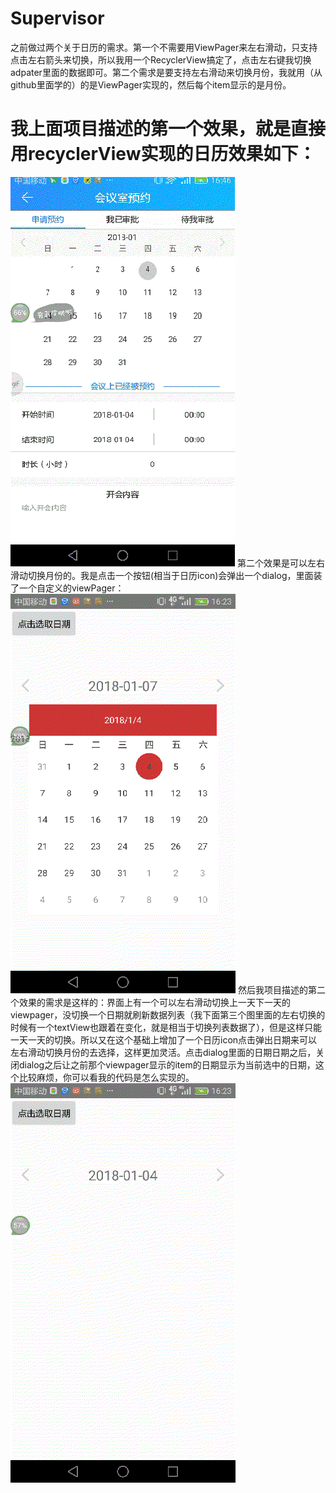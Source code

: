 # Supervisor
之前做过两个关于日历的需求。第一个不需要用ViewPager来左右滑动，只支持点击左右箭头来切换，所以我用一个RecyclerView搞定了，点击左右键我切换adpater里面的数据即可。第二个需求是要支持左右滑动来切换月份，我就用（从github里面学的）的是ViewPager实现的，然后每个item显示的是月份。
# 我上面项目描述的第一个效果，就是直接用recyclerView实现的日历效果如下：
 ![](https://github.com/yedashen/Supervisor/blob/master/app/gif/1.gif)
 第二个效果是可以左右滑动切换月份的。我是点击一个按钮(相当于日历icon)会弹出一个dialog，里面装了一个自定义的viewPager：
 ![](https://github.com/yedashen/Supervisor/blob/master/app/gif/2.gif)
 然后我项目描述的第二个效果的需求是这样的：界面上有一个可以左右滑动切换上一天下一天的viewpager，没切换一个日期就刷新数据列表（我下面第三个图里面的左右切换的时候有一个textView也跟着在变化，就是相当于切换列表数据了），但是这样只能一天一天的切换。所以又在这个基础上增加了一个日历icon点击弹出日期来可以左右滑动切换月份的去选择，这样更加灵活。点击dialog里面的日期日期之后，关闭dialog之后让之前那个viewpager显示的item的日期显示为当前选中的日期，这个比较麻烦，你可以看我的代码是怎么实现的。
 ![](https://github.com/yedashen/Supervisor/blob/master/app/gif/3.gif)


